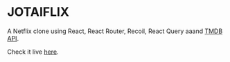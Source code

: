 # JOTAIFLIX
A Netflix clone using React, React Router, Recoil, React Query aaand [TMDB API](https://developers.themoviedb.org/4/getting-started/authorization).

Check it live [here](https://joeflix.netlify.app).
